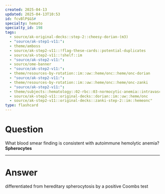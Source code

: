 ```yaml
---
created: 2025-04-13
updated: 2025-04-13T10:53
id: fcvBlP$&S#
specialty: hemato
specialty_id: 198
tags:
  - source/ak-original-decks::step-2::cheesy-dorian-(m3)
  - "source/ak-step1-v11:": 
  - theme/amboss
  - source/ak-step2-v11::!flag-these-cards::potential-duplicates
  - source/ak-step2-v11::!shelf::im
  - "source/ak-step2-v11:": 
  - source/ome-banner
  - "source/ak-step2-v11:": 
  - theme/resources-by-rotation::im::uw::heme/onc::heme/onc-dorian
  - "source/ak-step2-v11:": 
  - theme/resources-by-rotation::im::uw::heme/onc::heme/onc-zanki
  - "source/ak-step2-v11:": 
  - theme/subjects::hematology::02-rbc::03-normocytic-anemia::intravascular-hemolysis::autoimmune-hemolytic-anemia
  - source/ak-step2-v11::original-decks::dorian::im::uw::heme/onc
  - source/ak-step2-v11::original-decks::zanki-step-2::im::hemeonc"
type: flashcard
---
```


# Question
What blood smear finding is consistent with autoimmune hemolytic anemia?   **Spherocytes**

---

# Answer
differentiated from hereditary spherocytosis by a positive Coombs test